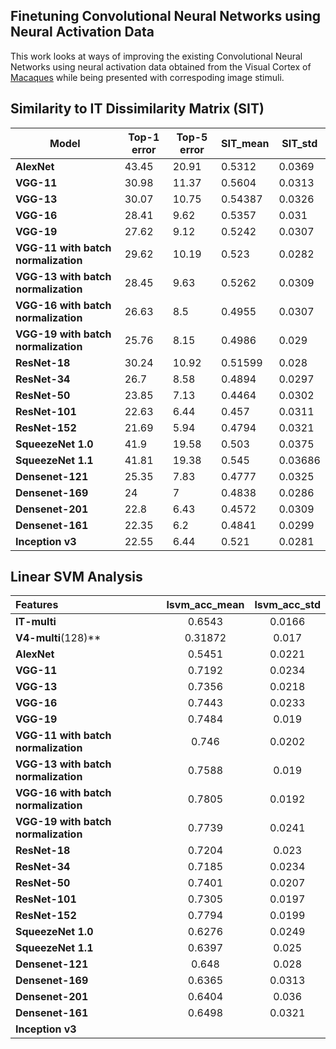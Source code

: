 ## Finetuning Convolutional Neural Networks using Neural Activation Data

This work looks at ways of improving the existing Convolutional Neural Networks using neural activation data obtained from the Visual Cortex of [Macaques](https://en.wikipedia.org/wiki/Macaque) while being presented with correspoding image stimuli.

## Similarity to IT Dissimilarity Matrix (SIT)

|  **Model** | **Top-1 error** | **Top-5 error** | **SIT_mean** | **SIT_std** |
| --- | --- | --- | --- | --- |
|  **AlexNet** | 43.45 | 20.91 | 0.5312 | 0.0369 |
|  **VGG-11** | 30.98 | 11.37 | 0.5604 | 0.0313 |
|  **VGG-13** | 30.07 | 10.75 | 0.54387 | 0.0326 |
|  **VGG-16** | 28.41 | 9.62 | 0.5357 | 0.031 |
|  **VGG-19** | 27.62 | 9.12 | 0.5242 | 0.0307 |
|  **VGG-11 with batch normalization** | 29.62 | 10.19 | 0.523 | 0.0282 |
|  **VGG-13 with batch normalization** | 28.45 | 9.63 | 0.5262 | 0.0309 |
|  **VGG-16 with batch normalization** | 26.63 | 8.5 | 0.4955 | 0.0307 |
|  **VGG-19 with batch normalization** | 25.76 | 8.15 | 0.4986 | 0.029 |
|  **ResNet-18** | 30.24 | 10.92 | 0.51599 | 0.028 |
|  **ResNet-34** | 26.7 | 8.58 | 0.4894 | 0.0297 |
|  **ResNet-50** | 23.85 | 7.13 | 0.4464 | 0.0302 |
|  **ResNet-101** | 22.63 | 6.44 | 0.457 | 0.0311 |
|  **ResNet-152** | 21.69 | 5.94 | 0.4794 | 0.0321 |
|  **SqueezeNet 1.0** | 41.9 | 19.58 | 0.503 | 0.0375 |
|  **SqueezeNet 1.1** | 41.81 | 19.38 | 0.545 | 0.03686 |
|  **Densenet-121** | 25.35 | 7.83 | 0.4777 | 0.0325 |
|  **Densenet-169** | 24 | 7 | 0.4838 | 0.0286 |
|  **Densenet-201** | 22.8 | 6.43 | 0.4572 | 0.0309 |
|  **Densenet-161** | 22.35 | 6.2 | 0.4841 | 0.0299 |
|  **Inception v3** | 22.55 | 6.44 | 0.521 | 0.0281 |



## Linear SVM Analysis

|  **Features** | **lsvm_acc_mean** | **lsvm_acc_std** |
| :--- | :---: | :---: |
|  **IT-multi** | 0.6543 | 0.0166 |
|  **V4-multi**(128)** | 0.31872 | 0.017 |
|  **AlexNet** | 0.5451 | 0.0221 |
|  **VGG-11** | 0.7192 | 0.0234 |
|  **VGG-13** | 0.7356 | 0.0218 |
|  **VGG-16** | 0.7443 | 0.0233 |
|  **VGG-19** | 0.7484 | 0.019 |
|  **VGG-11 with batch normalization** | 0.746 | 0.0202 |
|  **VGG-13 with batch normalization** | 0.7588 | 0.019 |
|  **VGG-16 with batch normalization** | 0.7805 | 0.0192 |
|  **VGG-19 with batch normalization** | 0.7739 | 0.0241 |
|  **ResNet-18** | 0.7204 | 0.023 |
|  **ResNet-34** | 0.7185 | 0.0234 |
|  **ResNet-50** | 0.7401 | 0.0207 |
|  **ResNet-101** | 0.7305 | 0.0197 |
|  **ResNet-152** | 0.7794 | 0.0199 |
|  **SqueezeNet 1.0** | 0.6276 | 0.0249 |
|  **SqueezeNet 1.1** | 0.6397 | 0.025 |
|  **Densenet-121** | 0.648 | 0.028 |
|  **Densenet-169** | 0.6365 | 0.0313 |
|  **Densenet-201** | 0.6404 | 0.036 |
|  **Densenet-161** | 0.6498 | 0.0321 |
|  **Inception v3** |  |  |